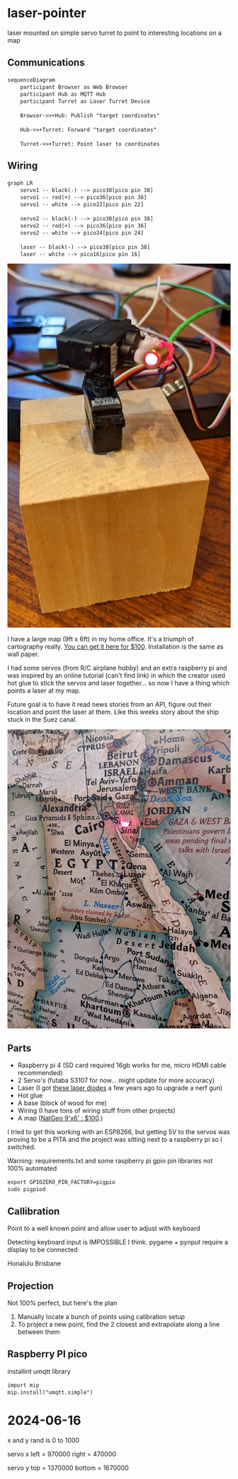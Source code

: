 # laser-pointer
laser mounted on simple servo turret to point to interesting locations on a map

## Communications
```mermaid
sequenceDiagram
    participant Browser as Web Browser
    participant Hub as MQTT Hub
    participant Turret as Laser Turret Device

    Browser->>+Hub: Publish "target coordinates"

    Hub->>+Turret: Forward "target coordinates"

    Turret->>+Turret: Point laser to coordinates
```    

## Wiring
```mermaid
graph LR
    servo1 -- black(-) --> pico38[pico pin 38]
    servo1 -- red(+) --> pico36[pico pin 36]
    servo1 -- white --> pico22[pico pin 22]

    servo2 -- black(-) --> pico38[pico pin 38]
    servo2 -- red(+) --> pico36[pico pin 36]
    servo2 -- white --> pico24[pico pin 24]

    laser -- black(-) --> pico38[pico pin 38]
    laser -- white --> pico16[pico pin 16]
```

![turret on block](images/turret_on_block.jpg)

I have a large map (9ft x 6ft) in my home office. It's a triumph of cartography really. [You can get it here for $100](https://www.natgeomaps.com/re-world-executive-mural). Installation is the same as wall paper.

I had some servos (from R/C airplane hobby) and an extra raspberry pi and was inspired by an online tutorial (can't find link) in which the creator used hot glue to stick the servos and laser together... so now I have a thing which points a laser at my map.

Future goal is to have it read news stories from an API, figure out their location and point the laser at them. Like this weeks story about the ship stuck in the Suez canal.

![Suez Canal](images/suez_canal.jpg)

## Parts
* Raspberry pi 4 (SD card required 16gb works for me, micro HDMI cable recommended)
* 2 Servo's (futaba S3107 for now... might update for more accuracy)
* Laser (I got [these laser diodes](https://www.amazon.com/gp/product/B00VCR036Q/ref=ppx_yo_dt_b_search_asin_title?ie=UTF8&psc=1) a few years ago to upgrade a nerf gun)
* Hot glue
* A base (block of wood for me)
* Wiring (I have tons of wiring stuff from other projects)
* A map ([NatGeo 9'x6' : $100](https://www.natgeomaps.com/re-world-executive-mural).)

I tried to get this working with an ESP8266, but getting 5V to the servos was proving to be a PITA and the project was sitting next to a raspberry pi so I switched.

Warning: requirements.txt and some raspberry pi gpio pin libraries not 100% automated
```
export GPIOZERO_PIN_FACTORY=pigpio
sudo pigpiod
```

## Callibration
Point to a well known point and allow user to adjust with keyboard

Detecting keyboard input is IMPOSSIBLE I think.
pygame + pynput require a display to be connected

Honalulu
Brisbane

## Projection
Not 100% perfect, but here's the plan
1. Manually locate a bunch of points using calibration setup
1. To project a new point, find the 2 closest and extrapolate along a line between them

## Raspberry PI pico
installint umqtt library
```
import mip
mip.install("umqtt.simple")
```
# 2024-06-16
x and y rand is 0 to 1000

servo x
left = 970000
right = 470000

servo y
top = 1370000
bottom = 1670000


